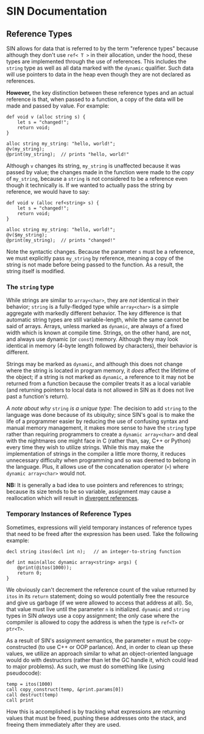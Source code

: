 # SIN Documentation

## Reference Types

SIN allows for data that is referred to by the term "reference types" because although they don't use `ref< T >` in their allocation, under the hood, these types are implemented through the use of references. This includes the `string` type as well as all data marked with the `dynamic` qualifier. Such data will use pointers to data in the heap even though they are not declared as references.

**However,** the key distinction between these reference types and an actual reference is that, when passed to a function, a copy of the data will be made and passed by value. For example:

    def void v (alloc string s) {
        let s = "changed!";
        return void;
    }

    alloc string my_string: "hello, world!";
    @v(my_string);
    @print(my_string);  // prints "hello, world!"

Although `v` changes its string, `my_string` is unaffected because it was passed by value; the changes made in the function were made to the *copy* of `my_string`, because a `string` is not considered to be a reference even though it technically is. If we wanted to actually pass the string by reference, we would have to say:

    def void v (alloc ref<string> s) {
        let s = "changed!";
        return void;
    }

    alloc string my_string: "hello, world!";
    @v($my_string);
    @print(my_string);  // prints "changed!"

Note the syntactic changes. Because the parameter `s` must be a reference, we must explicitly pass `my_string` by reference, meaning a copy of the string is not made before being passed to the function. As a result, the string itself is modified.

### The `string` type

While strings are similar to `array<char>`, they are *not* identical in their behavior; `string` is a fully-fledged type while `array<char>` is a simple aggregate with markedly different behavior. The key difference is that automatic string types are still variable-length, while the same cannot be said of arrays. Arrays, unless marked as `dynamic`, are always of a fixed width which is known at compile time. Strings, on the other hand, are not, and always use dynamic (or `const`) memory. Although they may look identical in memory (4-byte length followed by characters), their behavior is different.

Strings may be marked as `dynamic`, and although this does not change where the string is located in program memory, it *does* affect the lifetime of the object; if a string is not marked as `dynamic`, a reference to it may not be returned from a function because the compiler treats it as a local variable (and returning pointers to local data is not allowed in SIN as it does not live past a function's return).

*A note about why* `string` *is a unique type:* The decision to add `string` to the language was done because of its ubiquity; since SIN's goal is to make the life of a programmer easier by reducing the use of confusing syntax and manual memory management, it makes more sense to have the `string` type rather than requiring programmers to create a `dynamic array<char>` and deal with the nightmares one might face in C (rather than, say, C++ or Python) every time they wish to utilize strings. While this may make the implementation of strings in the compiler a little more thorny, it reduces unnecessary difficulty when programming and so was deemed to belong in the language. Plus, it allows use of the concatenation operator (`+`) where `dynamic array<char>` would not.

**NB:** It is generally a bad idea to use pointers and references to strings; because its size tends to be so variable, assignment may cause a reallocation which will result in [divergent references](Divergent%20References.md).

### Temporary Instances of Reference Types

Sometimes, expressions will yield temporary instances of reference types that need to be freed after the expression has been used. Take the following example:

    decl string itos(decl int n);   // an integer-to-string function
    
    def int main(alloc dynamic array<string> args) {
        @print(@itos(1000));
        return 0;
    }

We obviously can't decrement the reference count of the value returned by `itos` in its `return` statement; doing so would potentially free the resource and give us garbage (if we were allowed to access that address at all). So, that value must live until the parameter `n` is initialized. `dynamic` and `string` types in SIN _always_ use a copy assignment; the only case where the compmiler is allowed to copy the address is when the type is `ref<T>` or `ptr<T>`.

As a result of SIN's assignment semantics, the parameter `n` must be copy-constructed (to use C++ or OOP parlance). And, in order to clean up these values, we utilize an approach similar to what an object-oriented language would do with destructors (rather than let the GC handle it, which could lead to major problems). As such, we must do something like (using pseudocode):

    temp = itos(1000)
    call copy_construct(temp, &print.params[0])
    call destruct(temp)
    call print

How this is accomplished is by tracking what expressions are returning values that must be freed, pushing these addresses onto the stack, and freeing them immediately after they are used.
